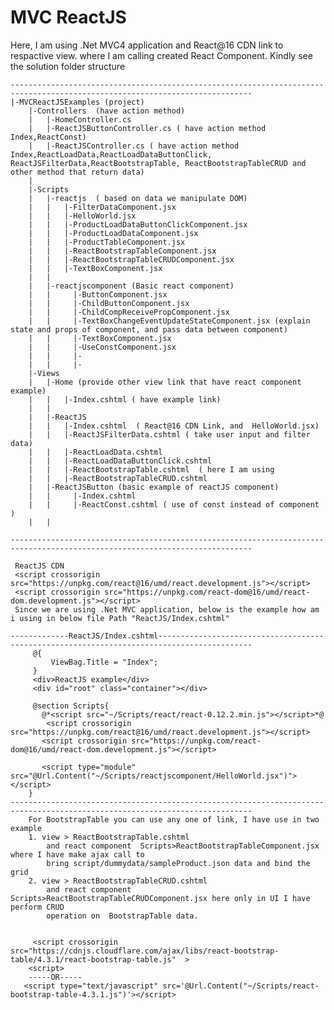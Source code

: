 # MVC ReactJS
Here, I am using .Net MVC4 application and  React@16 CDN link to respactive view. where I am calling created React Component.
Kindly see the solution folder structure
	
	----------------------------------------------------------------------------------------------------------------------------
	|-MVCReactJSExamples (project)
		|-Controllers  (have action method)
		|   |-HomeController.cs
		|   |-ReactJSButtonController.cs ( have action method Index,ReactConst)
		|   |-ReactJSController.cs ( have action method Index,ReactLoadData,ReactLoadDataButtonClick, ReactJSFilterData,ReactBootstrapTable, ReactBootstrapTableCRUD and other method that return data)
		|
		|-Scripts
		|   |-reactjs  ( based on data we manipulate DOM)
		|   |   |-FilterDataComponent.jsx
		|   |   |-HelloWorld.jsx
		|   |   |-ProductLoadDataButtonClickComponent.jsx
		|   |   |-ProductLoadDataComponent.jsx
		|   |   |-ProductTableComponent.jsx
		|   |   |-ReactBootstrapTableComponent.jsx
		|   |   |-ReactBootstrapTableCRUDComponent.jsx
		|   |   |-TextBoxComponent.jsx
		|   | 
		|   |-reactjscomponent (Basic react component)
		|   |     |-ButtonComponent.jsx
		|   |     |-ChildButtonComponent.jsx
		|   |     |-ChildCompReceivePropComponent.jsx
		|   |     |-TextBoxChangeEventUpdateStateComponent.jsx (explain state and props of component, and pass data between component)
		|   |     |-TextBoxComponent.jsx
		|   |     |-UseConstComponent.jsx
		|   |     |- 
		|   |     |- 
		|-Views
		|   |-Home (provide other view link that have react component example)
		|   |	|-Index.cshtml ( have example link)
		|   |	 
		|   |-ReactJS
		|   |   |-Index.cshtml  ( React@16 CDN Link, and  HelloWorld.jsx)
		|   |	|-ReactJSFilterData.cshtml ( take user input and filter data)
		|   |	|-ReactLoadData.cshtml  
		|   |	|-ReactLoadDataButtonClick.cshtml  
		|   |	|-ReactBootstrapTable.cshtml  ( here I am using 
		|   |	|-ReactBootstrapTableCRUD.cshtml  
		|   |-ReactJSButton (basic example of reactJS component)
		|   |     |-Index.cshtml  
		|   |     |-ReactConst.cshtml ( use of const instead of component  )
		|   |

	----------------------------------------------------------------------------------------------------------------------------

     ReactJS CDN
     <script crossorigin src="https://unpkg.com/react@16/umd/react.development.js"></script>
     <script crossorigin src="https://unpkg.com/react-dom@16/umd/react-dom.development.js"></script>
     Since we are using .Net MVC application, below is the example how am i using in below file Path "ReactJS/Index.cshtml"
	
	-------------ReactJS/Index.cshtml-------------------------------------------------------------------------------------------
 	     @{
 	         ViewBag.Title = "Index";
 	     }
 	     <div>ReactJS example</div>
 	     <div id="root" class="container"></div>

 	     @section Scripts{
   	       @*<script src="~/Scripts/react/react-0.12.2.min.js"></script>*@
  	        <script crossorigin src="https://unpkg.com/react@16/umd/react.development.js"></script>
   	       <script crossorigin src="https://unpkg.com/react-dom@16/umd/react-dom.development.js"></script>
 		
   	       <script type="module" src="@Url.Content("~/Scripts/reactjscomponent/HelloWorld.jsx")"></script> 
  	    }    
	----------------------------------------------------------------------------------------------------------------------------
		For BootstrapTable you can use any one of link, I have use in two example 
		1. view > ReactBootstrapTable.cshtml 
			and react component  Scripts>ReactBootstrapTableComponent.jsx where I have make ajax call to
			bring script/dummydata/sampleProduct.json data and bind the grid
		2. view > ReactBootstrapTableCRUD.cshtml 
			and react component Scripts>ReactBootstrapTableCRUDComponent.jsx here only in UI I have perform CRUD 
			operation on  BootstrapTable data.
			
			
		 <script crossorigin src="https://cdnjs.cloudflare.com/ajax/libs/react-bootstrap-table/4.3.1/react-bootstrap-table.js"  >
        <script>  
		-----OR-----
       <script type="text/javascript" src='@Url.Content("~/Scripts/react-bootstrap-table-4.3.1.js")'></script>
